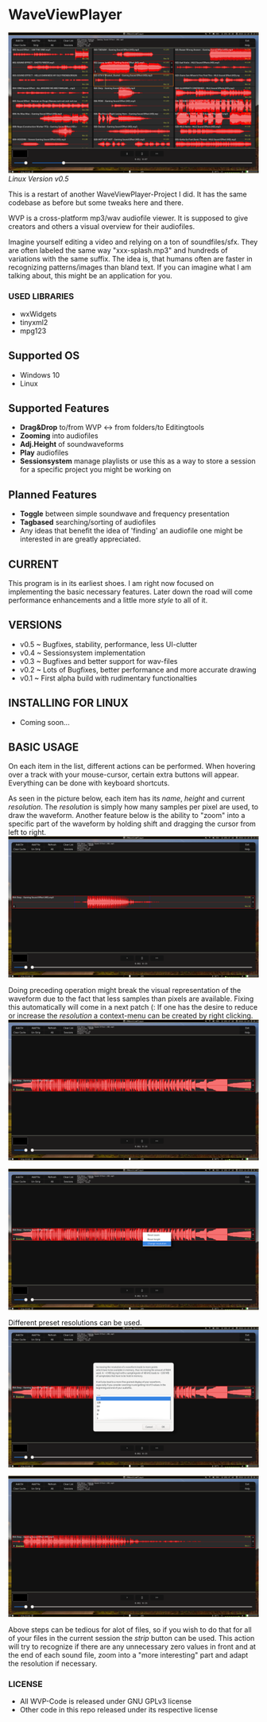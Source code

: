 # WaveViewPlayer #

![screenshot](res/images/ver04/pic1.png)*Linux Version v0.5*

This is a restart of another WaveViewPlayer-Project I did. It has the same
codebase as before but some tweaks here and there.

WVP is a cross-platform mp3/wav audiofile viewer. It is supposed to give
creators and others a visual overview for their audiofiles.

Imagine yourself editing a video and relying on a ton of soundfiles/sfx.
They are often labeled the same way "xxx-splash.mp3" and hundreds of variations
with the same suffix.
The idea is, that humans often are faster in recognizing patterns/images than
bland text. If you can imagine what I am talking about, this might be an
application for you.

### USED LIBRARIES ###

* wxWidgets
* tinyxml2
* mpg123

## Supported OS ##

* Windows 10
* Linux

## Supported Features ##

* **Drag&Drop** to/from WVP <-> from folders/to Editingtools
* **Zooming** into audiofiles
* **Adj.Height** of soundwaveforms
* **Play** audiofiles
* **Sessionsystem** manage playlists or use this as a way to store a session
  for a specific project you might be working on

## Planned Features ##

* **Toggle** between simple soundwave and frequency presentation
* **Tagbased** searching/sorting of audiofiles
* Any ideas that benefit the idea of 'finding' an audiofile one might be
interested in are greatly appreciated.

## CURRENT ##

This program is in its earliest shoes. I am right now focused on
implementing the basic necessary features. Later down the road will come 
performance enhancements and a little more _style_ to all of it.

## VERSIONS ##
* v0.5 ~ Bugfixes, stability, performance, less UI-clutter
* v0.4 ~ Sessionsystem implementation
* v0.3 ~ Bugfixes and better support for wav-files
* v0.2 ~ Lots of Bugfixes, better performance and more accurate drawing
* v0.1 ~ First alpha build with rudimentary functionalties

## INSTALLING FOR LINUX ##

* Coming soon...

## BASIC USAGE ##

On each item in the list, different actions can be performed. When hovering over a track with your mouse-cursor, certain extra buttons will appear. Everything can be done with keyboard shortcuts.

As seen in the picture below, each item has its *name*, *height* and current *resolution*.
The *resolution* is simply how many samples per pixel are used, to draw the waveform.
Another feature below is the ability to "zoom" into a specific part of the waveform by holding shift and dragging the cursor from left to right.
![ActionsOnItem](res/images/ver04/pic3.png)

Doing preceding operation might break the visual representation of the waveform due to the fact that less samples than pixels are available. Fixing this automatically will come in a next patch (:
If one has the desire to reduce or increase the *resolution* a context-menu can be created by right clicking.
![MalItem](res/images/ver04/pic4.png)

![CtxItem](res/images/ver04/pic5.png)

Different preset resolutions can be used.
![ResItem](res/images/ver04/pic6.png)

![GoodItem](res/images/ver04/pic7.png)

Above steps can be tedious for alot of files, so if you wish to do that for all of your files in the current session the *strip* button can be used. This action will try to recognize if there are any unnecessary zero values in front and at the end of each sound file, zoom into a "more interesting" part and adapt the resolution if necessary.

### LICENSE ###

* All WVP-Code is released under GNU GPLv3 license
* Other code in this repo released under its respective license
